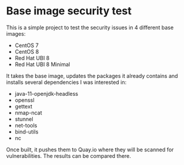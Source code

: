 # Base image security test

This is a simple project to test the security issues in 4 different base images:
* CentOS 7
* CentOS 8
* Red Hat UBI 8
* Red Hat UBI 8 Minimal

It takes the base image, updates the packages it already contains and installs several dependencies I was interested in:
* java-11-openjdk-headless 
* openssl 
* gettext 
* nmap-ncat 
* stunnel 
* net-tools 
* bind-utils 
* nc

Once built, it pushes them to Quay.io where they will be scanned for vulnerabilities.
The results can be compared there.
